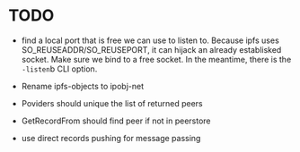 
TODO
====

* find a local port that is free we can use to listen to. Because ipfs uses
  SO_REUSEADDR/SO_REUSEPORT, it can hijack an already establisked socket. Make
  sure we bind to a free socket. In the meantime, there is the `-listen`b CLI
  option.

* Rename ipfs-objects to ipobj-net

* Poviders should unique the list of returned peers

* GetRecordFrom should find peer if not in peerstore

* use direct records pushing for message passing
